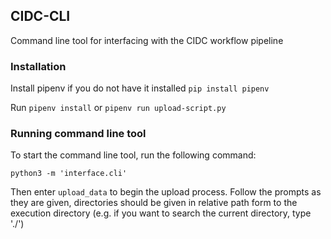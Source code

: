 ## CIDC-CLI

Command line tool for interfacing with the CIDC workflow pipeline

### Installation

Install pipenv if you do not have it installed `pip install pipenv`

Run `pipenv install` or `pipenv run upload-script.py`


### Running command line tool

To start the command line tool, run the following command:

`python3 -m 'interface.cli'`

Then enter `upload_data` to begin the upload process. Follow the prompts as they are given, directories should be given in relative path form to the execution directory (e.g. if you want to search the current directory, type './')
